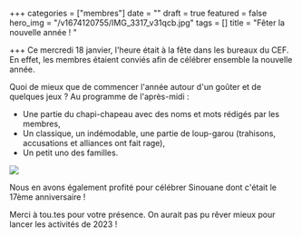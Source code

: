 +++
categories = ["membres"]
date = ""
draft = true
featured = false
hero_img = "/v1674120755/IMG_3317_v31qcb.jpg"
tags = []
title = "Fêter la nouvelle année ! "

+++
Ce mercredi 18 janvier, l'heure était à la fête dans les bureaux du CEF. En effet, les membres étaient conviés afin de célébrer ensemble la nouvelle année.

  
Quoi de mieux que de commencer l'année autour d'un goûter et de quelques jeux ? Au programme de l'après-midi : 

* Une partie du chapi-chapeau avec des noms et mots rédigés par les membres,
* Un classique, un indémodable, une partie de loup-garou (trahisons, accusations et alliances ont fait rage),
* Un petit uno des familles.

![](https://res.cloudinary.com/cefasbl/image/upload/c_limit,dpr_auto,q_70,w_740,f_auto/v1674120755/IMG_3321_t94ojl.jpg)

Nous en avons également profité pour célébrer Sinouane dont c'était le 17ème anniversaire !

Merci à tou.tes pour votre présence. On aurait pas pu rêver mieux pour lancer les activités de 2023 !